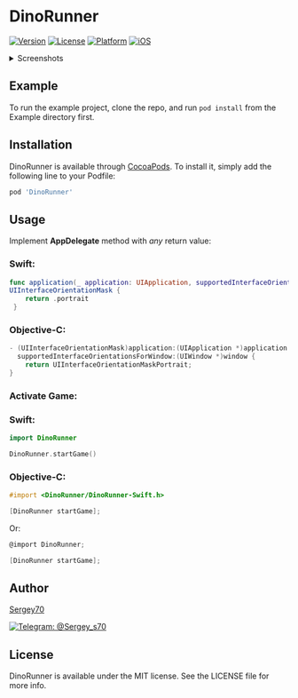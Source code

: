 # DinoRunner

[![Version](https://img.shields.io/cocoapods/v/DinoRunner.svg?style=flat)](https://cocoapods.org/pods/DinoRunner)
[![License](https://img.shields.io/cocoapods/l/DinoRunner.svg?style=flat)](https://cocoapods.org/pods/DinoRunner)
[![Platform](https://img.shields.io/cocoapods/p/DinoRunner.svg?style=flat)](https://cocoapods.org/pods/DinoRunner)
[![iOS](https://img.shields.io/badge/iOS-12.0%2B-blue)](https://cocoapods.org/pods/DinoRunner)

<details>
  <summary>Screenshots</summary>
<img src="https://i.ibb.co/bgWMCvC/s1.png">
<img src="https://i.ibb.co/dPHXYGJ/s2.png">
</details>

## Example

To run the example project, clone the repo, and run `pod install` from the Example directory first.

## Installation

DinoRunner is available through [CocoaPods](https://cocoapods.org). To install
it, simply add the following line to your Podfile:

```ruby
pod 'DinoRunner'
```

## Usage

Implement **AppDelegate** method with *any* return value:

### Swift:

```swift
func application(_ application: UIApplication, supportedInterfaceOrientationsFor window: UIWindow?) -> 
UIInterfaceOrientationMask {
    return .portrait
 }
```

### Objective-C:

```objective-c
- (UIInterfaceOrientationMask)application:(UIApplication *)application 
  supportedInterfaceOrientationsForWindow:(UIWindow *)window {
    return UIInterfaceOrientationMaskPortrait;
}
```

### **Activate Game**:

### Swift:

```swift
import DinoRunner

DinoRunner.startGame()
```

### Objective-C:

```objective-c
#import <DinoRunner/DinoRunner-Swift.h>

[DinoRunner startGame];
```
Or:
```objective-c
@import DinoRunner;

[DinoRunner startGame];
```

## Author
[Sergey70](https://github.com/Sergey70)

[![Telegram: @Sergey_s70](https://img.shields.io/badge/Contact-Sergey__s70-brightgreen)](https://t.me/Sergey_s70) 

## License

DinoRunner is available under the MIT license. See the LICENSE file for more info.

